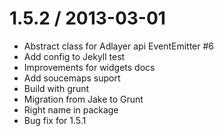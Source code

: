 

1.5.2 / 2013-03-01 
==================
  * Abstract class for Adlayer api EventEmitter #6
  * Add config to Jekyll test
  * Improvements for widgets docs
  * Add soucemaps suport
  * Build with grunt
  * Migration from Jake to Grunt
  * Right name in package
  * Bug fix for 1.5.1